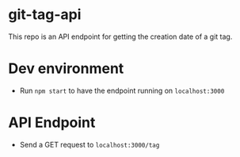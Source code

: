 # git-tag-api
This repo is an API endpoint for getting the creation date of a git tag.

# Dev environment
 - Run `npm start` to have the endpoint running on `localhost:3000`

 # API Endpoint
 - Send a GET request to `localhost:3000/tag`
